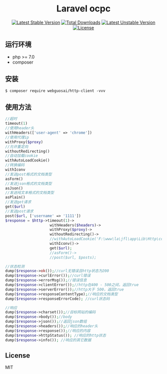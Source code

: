 <h1 align="center">Laravel ocpc</h1>

<p align="center">
<a href="https://packagist.org/packages/webguosai/laravel-ocpc"><img src="https://poser.pugx.org/webguosai/laravel-ocpc/v/stable" alt="Latest Stable Version"></a>
<a href="https://packagist.org/packages/webguosai/laravel-ocpc"><img src="https://poser.pugx.org/webguosai/laravel-ocpc/downloads" alt="Total Downloads"></a>
<a href="https://packagist.org/packages/webguosai/laravel-ocpc"><img src="https://poser.pugx.org/webguosai/laravel-ocpc/v/unstable" alt="Latest Unstable Version"></a>
<a href="https://packagist.org/packages/webguosai/laravel-ocpc"><img src="https://poser.pugx.org/webguosai/laravel-ocpc/license" alt="License"></a>
</p>


## 运行环境

- php >= 7.0
- composer

## 安装

```Shell
$ composer require webguosai/http-client -vvv
```

## 使用方法
```php
//超时
timeout(1)
//使用header头
withHeaders(['user-agent' => 'chrome'])
//使用代理ip
withProxy($proxy)
//允许重定向
withoutRedirecting()
//自动加载cookie
withAutoLoadCookie()
//转换编码
withIconv
//发送post格式的文档类型
asForm()
//发送json格式的文档类型
asJson()
//发送纯文本格式的文档类型
asPlain()
//发送get请求
get($url)
//发送post请求
post($url, ['username' => '1111'])
$response = $http->timeout(1)->
                    withHeaders($headers)->
                    withProxy($proxy)->
                    withoutRedirecting()->
                    //withAutoLoadCookie('F:\www\la\jfl\app\Lib\Http\cookie.txt')->
                    withIconv()->
                    get($url);
                    //asForm()->
                    //post($url, $posts);

//状态检测
dump($response->ok());//curl无错误且http状态为200
dump($response->curlError());//curl错误
dump($response->errorMsg());//错误信息
dump($response->clientError());//http在400 - 500之间，返回true
dump($response->serverError());//http大于 500，返回true
dump($response->responseContentType);//响应的文档类型
dump($response->responseErrorCode); //curl状态码

//响应
dump($response->charset());//目标网站的编码
dump($response->body());//body
dump($response->json());//返回json数组
dump($response->headers());//响应的header头
dump($response->response());//响应的内容
dump($response->httpStatus()); //响应的http状态
dump($response->info()); //响应的其它数据
```

## License

MIT
